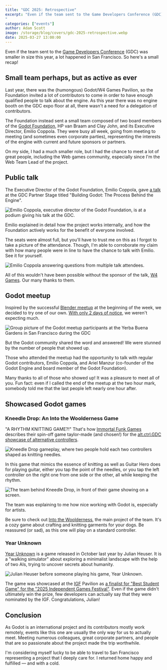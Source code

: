 ```yaml
---
title: "GDC 2025: Retrospective"
excerpt: "Even if the team sent to the Game Developers Conference (GDC) was smaller in size this year, a lot happened in San Francisco. So here's a small recap!
"
categories: ["events"]
author: Adam Scott
image: /storage/blog/covers/gdc-2025-retrospective.webp
date: 2025-03-27 13:00:00
---
```


Even if the team sent to the [Game Developers Conference](https://gdconf.com/) (GDC) was smaller in size this year, a lot happened in San Francisco. So here's a small recap!

## Small team perhaps, but as active as ever

Last year, there was the (humongous) Godot/W4 Games Pavilion, so the Foundation invited a lot of contributors to come in order to have enough qualified people to talk about the engine. As this year there was no engine booth on the GDC expo floor at all, there wasn't a need for a delegation of contributors.

The Foundation instead sent a small team composed of two board members of the [Godot Foundation](https://godot.foundation), HP van Braam and Clay John, and its Executive Director, Emilio Coppola. They were busy all week, going from meeting to meeting (and sometimes even corporate parties), representing the interests of the engine with current and future sponsors or partners.

On my side, I had a much smaller role, but I had the chance to meet a lot of great people, including the Web games community, especially since I'm the Web Team Lead of the project.

## Public talk

The Executive Director of the Godot Foundation, Emilio Coppola, gave [a talk](https://schedule.gdconf.com/session/building-godot-the-process-behind-the-engine-presented-by-w4-games/911990) at the GDC Partner Stage titled "Building Godot: The Process Behind the Engine".

<img src="/storage/blog/gdc-2025/godot-talk.webp" alt="Emilio Coppola, executive director of the Godot Foundation, is at a podium giving his talk at the GDC." />

Emilio explained in detail how the project works internally, and how the Foundation actively works for the benefit of everyone involved.

The seats were almost full, but you'll have to trust me on this as I forgot to take a picture of the attendance. Though, I'm able to corroborate my claim with how many people were in line to have the chance to talk with Emilio. See it for yourself.

<img src="/storage/blog/gdc-2025/godot-talk-after.webp" alt="Emilio Coppola answering questions from multiple talk attendees." />

All of this wouldn't have been possible without the sponsor of the talk, [W4 Games](https://www.w4games.com/). Our many thanks to them.

## Godot meetup

Inspired by the successful [Blender meetup](https://bsky.app/profile/blender.org/post/3lk7d6lbhf22o) at the beginning of the week, we decided to try one of our own. [With only 2 days of notice](https://bsky.app/profile/adamscott.studio/post/3lkopw475z22y), we weren't expecting much.

<img src="/storage/blog/gdc-2025/godot-meetup.webp" alt="Group picture of the Godot meetup participants at the Yerba Buena Gardens in San Francisco during the GDC" />

But the Godot community shared the word and answered! We were stunned by the number of people that showed up.

Those who attended the meetup had the opportunity to talk with regular Godot contributors, Emilio Coppola, and Ariel Manzur (co-founder of the Godot Engine and board member of the Godot Foundation).

Many thanks to all of those who showed up! It was a pleasure to meet all of you. Fun fact: even if I called the end of the meetup at the two hour mark, somebody told me that the last people left nearly one hour after.

## Showcased Godot games
### Kneedle Drop: An Into the Woolderness Game

"A RHYTHM KNITTING GAME?!" That's how [Immortal Funk Games](https://www.immortalfunkgames.com/) describes their spin-off game taylor-made (and chosen!) for the [alt.ctrl.GDC showcase of alternative controllers](https://gdconf.com/alt-ctrl-gdc).

<img src="/storage/blog/gdc-2025/kneedle-drop-gameplay.webp" alt="Kneedle Drop gameplay, where two people hold each two controllers shaped as knitting needles." />

In this game that mimics the essence of knitting as well as Guitar Hero does for playing guitar, either you tap the point of the needles, or you tap the left controller on the right one from one side or the other, all while keeping the rhythm.

<img src="/storage/blog/gdc-2025/kneedle-drop-team.webp" alt="The team behind Kneedle Drop, in front of their game showing on a screen." />

The team was explaining to me how nice working with Godot is, especially for artists.

Be sure to check out [Into the Woolderness](https://www.immortalfunkgames.com/into-the-woolderness), the main project of the team. It's a cozy game about crafting and knitting garments for your dogs. Be reassured (or sad), as this one will play on a standard controller.

### Year Unknown

[Year Unknown](https://store.steampowered.com/app/2565520/Year_Unknown/) is a game released in October last year by Julian Heuser. It is a "walking simulator" about exploring a minimalist landscape with the help of two AIs, trying to uncover secrets about humanity.

<img src="/storage/blog/gdc-2025/year-unknown.webp" alt="Julian Heuser before someone playing his game, Year Unknown." />

The game was showcased at the [IGF](https://igf.com/) Pavilion as [a finalist for "Best Student Game" for the "2025 Independent Games Festival"](https://igf.com/finalists-and-winners). Even if the game didn't ultimately win the prize, few developers can actually say that they were nominated by the IGF. Congratulations, Julian!

## Conclusion

As Godot is an international project and its contributors mostly work remotely, events like this one are usually the only way for us to actually meet. Meeting numerous colleagues, great corporate partners, and people that are so passionate about the project made the trip worthwhile.

I'm considering myself lucky to be able to travel to San Francisco representing a project that I deeply care for. I returned home happy and fulfilled — and with a cold.
